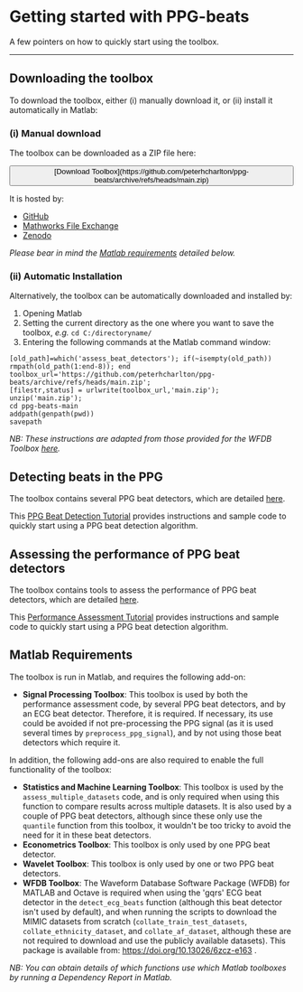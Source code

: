 # Getting started with PPG-beats

A few pointers on how to quickly start using the toolbox.

---

## Downloading the toolbox

To download the toolbox, either (i) manually download it, or (ii) install it automatically in Matlab:

### (i) Manual download

The toolbox can be downloaded as a ZIP file here:

<center>
<font size="+3">
<button type="button"> [Download Toolbox](https://github.com/peterhcharlton/ppg-beats/archive/refs/heads/main.zip) </button>
</font>
</center>

It is hosted by:

- [GitHub](https://github.com/peterhcharlton/ppg-beats/)
- [Mathworks File Exchange](https://www.mathworks.com/matlabcentral/fileexchange/107644-ppg-beats)
- [Zenodo](https://doi.org/10.5281/zenodo.6037646)

_Please bear in mind the [Matlab requirements](#matlab-requirements) detailed below._

### (ii) Automatic Installation

Alternatively, the toolbox can be automatically downloaded and installed by:

1. Opening Matlab
2. Setting the current directory as the one where you want to save the toolbox, _e.g._
```cd C:/directoryname/```
3. Entering the following commands at the Matlab command window:

```
[old_path]=which('assess_beat_detectors'); if(~isempty(old_path)) rmpath(old_path(1:end-8)); end
toolbox_url='https://github.com/peterhcharlton/ppg-beats/archive/refs/heads/main.zip';
[filestr,status] = urlwrite(toolbox_url,'main.zip');
unzip('main.zip');
cd ppg-beats-main
addpath(genpath(pwd))
savepath
```
_NB: These instructions are adapted from those provided for the WFDB Toolbox [here](https://archive.physionet.org/physiotools/matlab/wfdb-app-matlab/)._

## Detecting beats in the PPG

The toolbox contains several PPG beat detectors, which are detailed [here](/toolbox/ppg_beat_detectors/).

This [PPG Beat Detection Tutorial](/tutorials/ppg_beat_detection/) provides instructions and sample code to quickly start using a PPG beat detection algorithm.

## Assessing the performance of PPG beat detectors

The toolbox contains tools to assess the performance of PPG beat detectors, which are detailed [here](/toolbox/performance_assessment/).

This [Performance Assessment Tutorial](/tutorials/performance_assessment/) provides instructions and sample code to quickly start using a PPG beat detection algorithm.

## Matlab Requirements

The toolbox is run in Matlab, and requires the following add-on:

- **Signal Processing Toolbox**: This toolbox is used by both the performance assessment code, by several PPG beat detectors, and by an ECG beat detector. Therefore, it is required. If necessary, its use could be avoided if not pre-processing the PPG signal (as it is used several times by `preprocess_ppg_signal`), and by not using those beat detectors which require it.

In addition, the following add-ons are also required to enable the full functionality of the toolbox:

- **Statistics and Machine Learning Toolbox**: This toolbox is used by the `assess_multiple_datasets` code, and is only required when using this function to compare results across multiple datasets. It is also used by a couple of PPG beat detectors, although since these only use the `quantile` function from this toolbox, it wouldn't be too tricky to avoid the need for it in these beat detectors.
- **Econometrics Toolbox**: This toolbox is only used by one PPG beat detector.
- **Wavelet Toolbox**: This toolbox is only used by one or two PPG beat detectors.
- **WFDB Toolbox**: The Waveform Database Software Package (WFDB) for MATLAB and Octave is required when using the 'gqrs' ECG beat detector in the `detect_ecg_beats` function (although this beat detector isn't used by default), and when running the scripts to download the MIMIC datasets from scratch (`collate_train_test_datasets`, `collate_ethnicity_dataset`, and `collate_af_dataset`, although these are not required to download and use the publicly available datasets). This package is available from: https://doi.org/10.13026/6zcz-e163 .

_NB: You can obtain details of which functions use which Matlab toolboxes by running a Dependency Report in Matlab._

